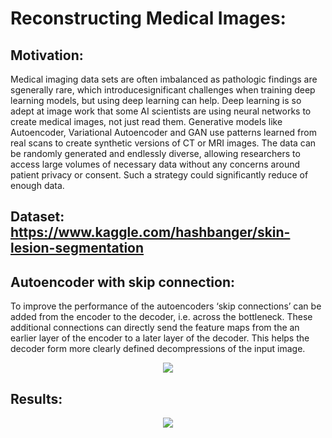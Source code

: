 # Reconstructing Medical Images:
## Motivation:
Medical imaging data sets are often imbalanced as pathologic findings are sgenerally rare, which introducesignificant challenges when training deep learning models, but using
deep learning can help. Deep learning is so adept at image work that some AI scientists are using neural networks to create medical images, not just read them. Generative models
like Autoencoder, Variational Autoencoder and GAN use patterns learned from real scans to create synthetic versions of CT or MRI images. The data can be randomly generated and
endlessly diverse, allowing researchers to access large volumes of necessary data without any concerns around patient privacy or consent. Such a strategy could significantly
reduce of enough data.

## Dataset: https://www.kaggle.com/hashbanger/skin-lesion-segmentation

## Autoencoder with skip connection:
To improve the performance of the autoencoders ‘skip connections’ can be added from the encoder to the decoder, i.e. across the bottleneck. These additional
connections can directly send the feature maps from the an earlier layer of the encoder to a later layer of the decoder. This helps the decoder form more clearly defined
decompressions of the input image.

<center><img src="images/VAE-logo.PNG"/></center>

## Results:

<center><img src="images/VAE-logo.PNG"/></center>


